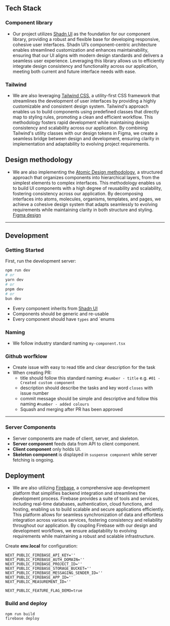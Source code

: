 
## Tech Stack

### Component library 
- Our project utilizes [Shadn UI](https://ui.shadcn.com/)  as the foundation for our component library, providing a robust and flexible base for developing responsive, cohesive user interfaces. Shadn UI’s component-centric architecture enables streamlined customization and enhances maintainability, ensuring that our UI aligns with modern design standards and delivers a seamless user experience. Leveraging this library allows us to efficiently integrate design consistency and functionality across our application, meeting both current and future interface needs with ease.

### Tailwind
- We are also leveraging [Tailwind CSS](https://tailwindcss.com/), a utility-first CSS framework that streamlines the development of user interfaces by providing a highly customizable and consistent design system. Tailwind's approach enables us to build components using predefined classes that directly map to styling rules, promoting a clean and efficient workflow. This methodology fosters rapid development while maintaining design consistency and scalability across our application. By combining Tailwind's utility classes with our design tokens in Figma, we create a seamless bridge between design and development, ensuring clarity in implementation and adaptability to evolving project requirements.

## Design methodology
- We are also implementing the [Atomic Design methodology](https://bradfrost.com/blog/post/atomic-web-design/), a structured approach that organizes components into hierarchical layers, from the simplest elements to complex interfaces. This methodology enables us to build UI components with a high degree of reusability and scalability, fostering consistency across our application. By decomposing interfaces into atoms, molecules, organisms, templates, and pages, we achieve a cohesive design system that adapts seamlessly to evolving requirements while maintaining clarity in both structure and styling. [Figma design ](https://www.figma.com/design/LwqFZsvot9Zl39fSxdtHtM/Real-Estate-Agent-Dubai?node-id=107-1853&t=elg9xryWClE2EIVG-1)
---

## Development

### Getting Started

First, run the development server:

```bash
npm run dev
# or
yarn dev
# or
pnpm dev
# or
bun dev
```

- Every component inherits from [Shadn UI](https://ui.shadcn.com/)
- Components should be generic and re-usable
- Every component should have `types` and `enums

### Naming
- We follow industry standard naming `my-component.tsx`

### Github worfklow 
- Create issue with easy to read title and clear description for the task
- When creating PR:
   - title should follow this standard naming: `#number - title` e.g. `#01 - Created custom component`
   - description should describe the tasks and key word `closes` with issue number
   - commit message should be simple and descriptive and follow this naming `#number - added colours`
   - Squash and merging after PR has been approved 

---

### Server Components
- Server components are made of client, server, and skeleton.
- **Server component** feeds data from API to client component.
- **Client component** only holds UI.
- **Skeleton component** is displayed in `suspense component` while server fetching is ongoing.
 
## Deployment 
- We are also utilizing [Firebase](https://firebase.google.com/), a comprehensive app development platform that simplifies backend integration and streamlines the development process. Firebase provides a suite of tools and services, including real-time databases, authentication, cloud functions, and hosting, enabling us to build scalable and secure applications efficiently. This platform allows for seamless synchronization of data and effortless integration across various services, fostering consistency and reliability throughout our application. By coupling Firebase with our design and development workflows, we ensure adaptability to evolving requirements while maintaining a robust and scalable infrastructure.

Create **env.local** for configuration:
```
NEXT_PUBLIC_FIREBASE_API_KEY=''
NEXT_PUBLIC_FIREBASE_AUTH_DOMAIN=''
NEXT_PUBLIC_FIREBASE_PROJECT_ID=''
NEXT_PUBLIC_FIREBASE_STORAGE_BUCKET=''
NEXT_PUBLIC_FIREBASE_MESSAGING_SENDER_ID=''
NEXT_PUBLIC_FIREBASE_APP_ID=''
NEXT_PUBLIC_MEASUREMENT_ID=''

NEXT_PUBLIC_FEATURE_FLAG_DEMO=true
```

### Build and deploy
```
npm run build
firebase deploy
```

